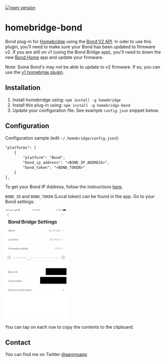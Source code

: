 [![npm version](https://badge.fury.io/js/homebridge-bond.svg)](https://badge.fury.io/js/homebridge-bond)
# homebridge-bond

Bond plug-in for [Homebridge](https://github.com/nfarina/homebridge) using the [Bond V2 API](http://docs-local.appbond.com). In oder to use this plugin, you'll need to make sure your Bond has been updated to firmware v2. If you are still on v1 (using the Bond Bridge app), you'll need to down the new [Bond Home](https://apps.apple.com/us/app/bond-home/id1447691811) app and update your firmware.

Note: Some Bond's may not be able to update to v2 firmware. If so, you can use the [v1 homebrige plugin](https://www.npmjs.com/package/homebridge-bond-v1).

## Installation

1. Install homebridge using: `npm install -g homebridge`
2. Install this plug-in using: `npm install -g homebridge-bond`
3. Update your configuration file. See example `config.json` snippet below.

## Configuration

Configuration sample (edit `~/.homebridge/config.json`):

```
"platforms": [
    {
        "platform": "Bond",
        "bond_ip_address": "<BOND_IP_ADDRESS>",
        "bond_token": "<BOND_TOKEN>"
    }
],
```

To get your Bond IP Address, follow the instructions [here](https://github.com/aarons22/homebridge-bond/wiki/Get-Bond-IP-Address).

`BOND_ID` and `BOND_TOKEN` (Local token) can be found in the app. Go to your Bond settings:

![alt text](./docs/bond-settings.jpeg 'Bond Settings')

You can tap on each row to copy the contents to the clipboard.

## Contact

You can find me on Twitter [@aaronsapp](https://twitter.com/aaronsapp)
